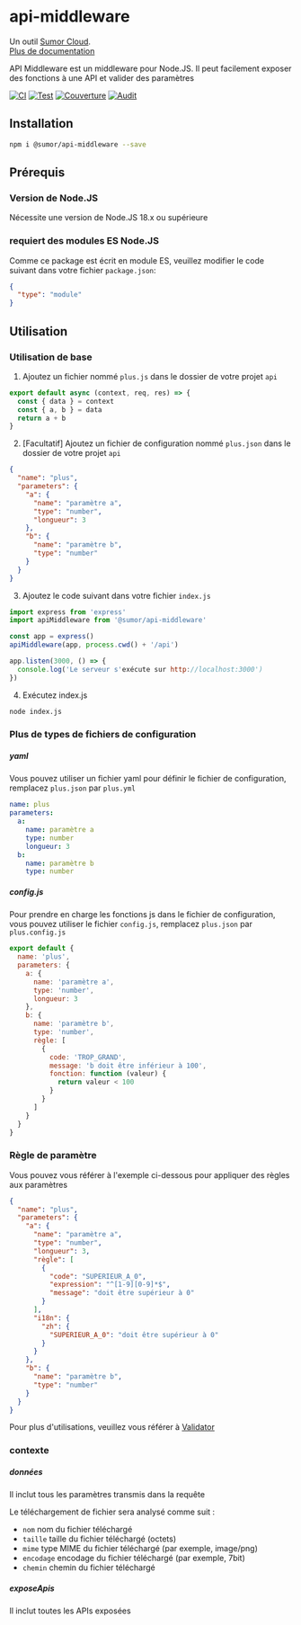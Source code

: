 # api-middleware

Un outil [Sumor Cloud](https://sumor.cloud).  
[Plus de documentation](https://sumor.cloud/api-middleware)

API Middleware est un middleware pour Node.JS.
Il peut facilement exposer des fonctions à une API et valider des paramètres

[![CI](https://github.com/sumor-cloud/api-middleware/actions/workflows/ci.yml/badge.svg)](https://github.com/sumor-cloud/api-middleware/actions/workflows/ci.yml)
[![Test](https://github.com/sumor-cloud/api-middleware/actions/workflows/ut.yml/badge.svg)](https://github.com/sumor-cloud/api-middleware/actions/workflows/ut.yml)
[![Couverture](https://github.com/sumor-cloud/api-middleware/actions/workflows/coverage.yml/badge.svg)](https://github.com/sumor-cloud/api-middleware/actions/workflows/coverage.yml)
[![Audit](https://github.com/sumor-cloud/api-middleware/actions/workflows/audit.yml/badge.svg)](https://github.com/sumor-cloud/api-middleware/actions/workflows/audit.yml)

## Installation

```bash
npm i @sumor/api-middleware --save
```

## Prérequis

### Version de Node.JS

Nécessite une version de Node.JS 18.x ou supérieure

### requiert des modules ES Node.JS

Comme ce package est écrit en module ES, veuillez modifier le code suivant dans votre fichier `package.json`:

```json
{
  "type": "module"
}
```

## Utilisation

### Utilisation de base

1. Ajoutez un fichier nommé `plus.js` dans le dossier de votre projet `api`

```js
export default async (context, req, res) => {
  const { data } = context
  const { a, b } = data
  return a + b
}
```

2. [Facultatif] Ajoutez un fichier de configuration nommé `plus.json` dans le dossier de votre projet `api`

```json
{
  "name": "plus",
  "parameters": {
    "a": {
      "name": "paramètre a",
      "type": "number",
      "longueur": 3
    },
    "b": {
      "name": "paramètre b",
      "type": "number"
    }
  }
}
```

3. Ajoutez le code suivant dans votre fichier `index.js`

```javascript
import express from 'express'
import apiMiddleware from '@sumor/api-middleware'

const app = express()
apiMiddleware(app, process.cwd() + '/api')

app.listen(3000, () => {
  console.log('Le serveur s'exécute sur http://localhost:3000')
})
```

4. Exécutez index.js

```bash
node index.js
```

### Plus de types de fichiers de configuration

##### yaml

Vous pouvez utiliser un fichier yaml pour définir le fichier de configuration, remplacez `plus.json` par `plus.yml`

```yaml
name: plus
parameters:
  a:
    name: paramètre a
    type: number
    longueur: 3
  b:
    name: paramètre b
    type: number
```

##### config.js

Pour prendre en charge les fonctions js dans le fichier de configuration, vous pouvez utiliser le fichier `config.js`, remplacez `plus.json` par `plus.config.js`

```javascript
export default {
  name: 'plus',
  parameters: {
    a: {
      name: 'paramètre a',
      type: 'number',
      longueur: 3
    },
    b: {
      name: 'paramètre b',
      type: 'number',
      règle: [
        {
          code: 'TROP_GRAND',
          message: 'b doit être inférieur à 100',
          fonction: function (valeur) {
            return valeur < 100
          }
        }
      ]
    }
  }
}
```

### Règle de paramètre

Vous pouvez vous référer à l'exemple ci-dessous pour appliquer des règles aux paramètres

```json
{
  "name": "plus",
  "parameters": {
    "a": {
      "name": "paramètre a",
      "type": "number",
      "longueur": 3,
      "règle": [
        {
          "code": "SUPERIEUR_A_0",
          "expression": "^[1-9][0-9]*$",
          "message": "doit être supérieur à 0"
        }
      ],
      "i18n": {
        "zh": {
          "SUPERIEUR_A_0": "doit être supérieur à 0"
        }
      }
    },
    "b": {
      "name": "paramètre b",
      "type": "number"
    }
  }
}
```

Pour plus d'utilisations, veuillez vous référer à [Validator](https://sumor.cloud/validator/)

### contexte

##### données

Il inclut tous les paramètres transmis dans la requête

Le téléchargement de fichier sera analysé comme suit :

- `nom` nom du fichier téléchargé
- `taille` taille du fichier téléchargé (octets)
- `mime` type MIME du fichier téléchargé (par exemple, image/png)
- `encodage` encodage du fichier téléchargé (par exemple, 7bit)
- `chemin` chemin du fichier téléchargé

##### exposeApis

Il inclut toutes les APIs exposées
